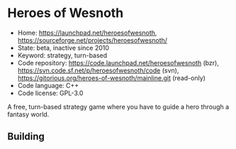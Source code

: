 # Heroes of Wesnoth

- Home: https://launchpad.net/heroesofwesnoth, https://sourceforge.net/projects/heroesofwesnoth/
- State: beta, inactive since 2010
- Keyword: strategy, turn-based
- Code repository: https://code.launchpad.net/heroesofwesnoth (bzr), https://svn.code.sf.net/p/heroesofwesnoth/code (svn), https://gitorious.org/heroes-of-wesnoth/mainline.git (read-only)
- Code language: C++
- Code license: GPL-3.0

A free, turn-based strategy game where you have to guide a hero through a fantasy world.

## Building
